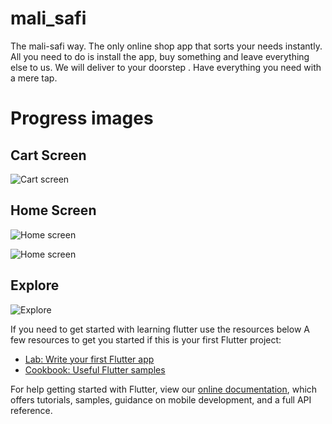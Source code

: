 # mali_safi

The mali-safi way. The only online shop app that sorts your needs instantly. All you need to do is install the app, buy something and leave everything else to us. We will deliver  to your doorstep . Have everything you need with a mere tap.

# Progress images
## Cart Screen
![Cart screen](https://github.com/PharaohLabz/mali-safi/blob/master/flutter_01.png)
## Home Screen
![Home screen](https://github.com/PharaohLabz/mali-safi/blob/master/flutter_02.png)

![Home screen](https://github.com/PharaohLabz/mali-safi/blob/master/flutter_03.png)
## Explore
![Explore](https://github.com/PharaohLabz/mali-safi/blob/master/flutter_04.png)


If you need to get started with learning flutter use the resources below
A few resources to get you started if this is your first Flutter project:

- [Lab: Write your first Flutter app](https://flutter.dev/docs/get-started/codelab)
- [Cookbook: Useful Flutter samples](https://flutter.dev/docs/cookbook)

For help getting started with Flutter, view our
[online documentation](https://flutter.dev/docs), which offers tutorials,
samples, guidance on mobile development, and a full API reference.
